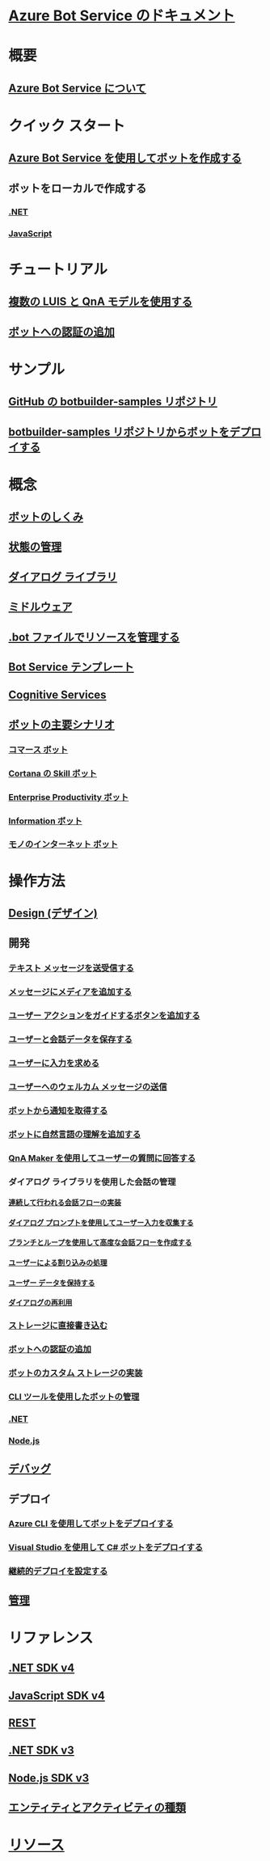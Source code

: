 # [Azure Bot Service のドキュメント](index.md)
# 概要
## [Azure Bot Service について](bot-service-overview-introduction.md)
# クイック スタート
## [Azure Bot Service を使用してボットを作成する](~/bot-service-quickstart.md)
## ボットをローカルで作成する
### [.NET](dotnet/bot-builder-dotnet-sdk-quickstart.md)
### [JavaScript](javascript/bot-builder-javascript-quickstart.md)
# チュートリアル
## [複数の LUIS と QnA モデルを使用する](v4sdk/bot-builder-tutorial-dispatch.md)
## [ボットへの認証の追加](bot-builder-tutorial-authentication.md)
# サンプル
## [GitHub の botbuilder-samples リポジトリ](https://github.com/Microsoft/BotBuilder-Samples/blob/master/README.md)
## [botbuilder-samples リポジトリからボットをデプロイする](bot-builder-deploy-samples.md)
# 概念
## [ボットのしくみ](v4sdk/bot-builder-basics.md)
## [状態の管理](v4sdk/bot-builder-concept-state.md)
## [ダイアログ ライブラリ](v4sdk/bot-builder-concept-dialog.md)
## [ミドルウェア](v4sdk/bot-builder-concept-middleware.md)
## [.bot ファイルでリソースを管理する](v4sdk/bot-file-basics.md)
<!-- [Language understanding](v4sdk/bot-builder-concept-luis.md) -->
## [Bot Service テンプレート](bot-service-concept-templates.md)
## [Cognitive Services](bot-service-concept-intelligence.md)
## [ボットの主要シナリオ](bot-service-scenario-overview.md)
### [コマース ボット](bot-service-scenario-commerce.md)
### [Cortana の Skill ボット](bot-service-scenario-cortana-skill.md)
### [Enterprise Productivity ボット](bot-service-scenario-enterprise-productivity.md)
### [Information ボット](bot-service-scenario-informational.md)
### [モノのインターネット ボット](bot-service-scenario-internet-things.md)
# 操作方法 
## [Design (デザイン)](design/TOC.md)
## 開発
<!-- ## [Best practice for welcoming the user](v4sdk/bot-builder-welcome-user.md) -->
### [テキスト メッセージを送受信する](v4sdk/bot-builder-howto-send-messages.md)
### [メッセージにメディアを追加する](v4sdk/bot-builder-howto-add-media-attachments.md)
### [ユーザー アクションをガイドするボタンを追加する](v4sdk/bot-builder-howto-add-suggested-actions.md)
### [ユーザーと会話データを保存する](v4sdk/bot-builder-howto-v4-state.md) 
### [ユーザーに入力を求める](v4sdk/bot-builder-primitive-prompts.md) 
### [ユーザーへのウェルカム メッセージの送信](v4sdk/bot-builder-send-welcome-message.md)
<!-- ## [Add input hints to messages](v4sdk/bot-builder-howto-add-input-hints.md) -->
### [ボットから通知を取得する](v4sdk/bot-builder-howto-proactive-message.md)
### [ボットに自然言語の理解を追加する](v4sdk/bot-builder-howto-v4-luis.md)
### [QnA Maker を使用してユーザーの質問に回答する](v4sdk/bot-builder-howto-qna.md)
### ダイアログ ライブラリを使用した会話の管理 
#### [連続して行われる会話フローの実装](v4sdk/bot-builder-dialog-manage-conversation-flow.md)
#### [ダイアログ プロンプトを使用してユーザー入力を収集する](v4sdk/bot-builder-prompts.md)
#### [ブランチとループを使用して高度な会話フローを作成する](v4sdk/bot-builder-dialog-manage-complex-conversation-flow.md)
#### [ユーザーによる割り込みの処理](v4sdk/bot-builder-howto-handle-user-interrupt.md)
#### [ユーザー データを保持する](v4sdk/bot-builder-tutorial-persist-user-inputs.md)
#### [ダイアログの再利用](v4sdk/bot-builder-compositcontrol.md)
### [ストレージに直接書き込む](v4sdk/bot-builder-howto-v4-storage.md)
### [ボットへの認証の追加](v4sdk/bot-builder-authentication.md)
### [ボットのカスタム ストレージの実装](v4sdk/bot-builder-custom-storage.md)
### [CLI ツールを使用したボットの管理](bot-builder-tools.md)
### [.NET](dotnet/TOC.md)
### [Node.js](nodejs/TOC.md)
## [デバッグ](debug/TOC.md)
## デプロイ
### [Azure CLI を使用してボットをデプロイする](bot-builder-deploy-az-cli.md)
### [Visual Studio を使用して C# ボットをデプロイする](bot-builder-howto-deploy-azure.md)
<!-- ### [Download and redeploy bot code](bot-service-build-download-source-code.md) -->
### [継続的デプロイを設定する](bot-service-build-continuous-deployment.md)
## [管理](manage/TOC.md)
# リファレンス
## [.NET SDK v4](https://aka.ms/dotnetsdk4)
## [JavaScript SDK v4](https://aka.ms/jssdk4)
## [REST](rest-api/TOC.md)
## [.NET SDK v3](/dotnet/api/?view=botbuilder-3.12.2.4)
## [Node.js SDK v3](https://docs.botframework.com/en-us/node/builder/chat-reference/modules/_botbuilder_d_.html)
## [エンティティとアクティビティの種類](bot-service-activities-entities.md)
# [リソース](resources/TOC.md)
